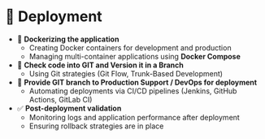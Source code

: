 
# 🚀 Deployment  

- 🐳 **Dockerizing the application**  
  - Creating Docker containers for development and production  
  - Managing multi-container applications using **Docker Compose**  
- 🔀 **Check code into GIT and Version it in a Branch**  
  - Using Git strategies (Git Flow, Trunk-Based Development)  
- 🎯 **Provide GIT branch to Production Support / DevOps for deployment**  
  - Automating deployments via CI/CD pipelines (Jenkins, GitHub Actions, GitLab CI)  
- ✅ **Post-deployment validation**  
  - Monitoring logs and application performance after deployment  
  - Ensuring rollback strategies are in place  

